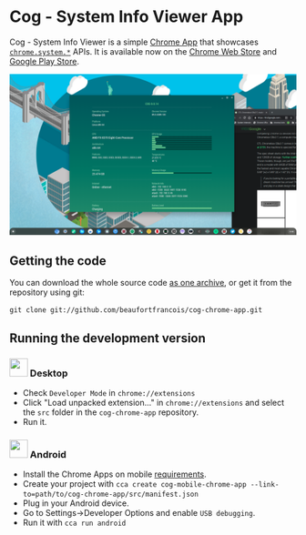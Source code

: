 # Cog - System Info Viewer App

Cog - System Info Viewer is a simple [Chrome App](https://developer.chrome.com/apps/about_apps) that showcases [`chrome.system.*`](https://developer.chrome.com/extensions/declare_permissions#system.cpu) APIs. It is available now on the [Chrome Web Store](https://chrome.google.com/webstore/detail/difcjdggkffcfgcfconafogflmmaadco) and [Google Play Store](https://play.google.com/store/apps/details?id=com.github.beaufortfrancois.cog_chrome_app).

<img src="https://raw.githubusercontent.com/alex313031/cog-chrome-app/master/hero.png">

## Getting the code

You can download the whole source code [as one archive](https://github.com/beaufortfrancois/cog-chrome-app/archive/master.zip), or get it from the repository using git:

    git clone git://github.com/beaufortfrancois/cog-chrome-app.git

## Running the development version

### <img width="32px" height="32px" src="https://ssl.gstatic.com/images/icons/product/chrome-64.png"> Desktop

* Check `Developer Mode` in `chrome://extensions`
* Click "Load unpacked extension..." in `chrome://extensions` and select the `src` folder in the `cog-chrome-app` repository.
* Run it.

### <img width="32px" height="32px" src="https://ssl.gstatic.com/images/icons/product/android-64.png"> Android

* Install the Chrome Apps on mobile [requirements](https://github.com/MobileChromeApps/mobile-chrome-apps/blob/master/docs/Installation.md).
* Create your project with `cca create cog-mobile-chrome-app --link-to=path/to/cog-chrome-app/src/manifest.json`
* Plug in your Android device. 
* Go to Settings->Developer Options and enable `USB debugging`.
* Run it with `cca run android`
